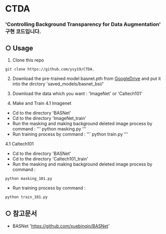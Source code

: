 # CTDA
### 'Controlling Background Transparency for Data Augmentation' 구현 코드입니다.

## ○ Usage
1. Clone this repo
```
git clone https://github.com/ysy19/CTDA.
```
2. Download the pre-trained model basnet.pth from [GoogleDrive](https://drive.google.com/open?id=1s52ek_4YTDRt_EOkx1FS53u-vJa0c4nu) and put it into the dirctory 'saved_models/basnet_bsi/'

3. Download the data which you want : 'ImageNet' or 'Caltech101'

4. Make and Train
4.1 Imagenet 
-  Cd to the directory 'BASNet'
-  Cd to the directory 'ImageNet_train'
-  Run the masking and making background deleted image process by command : 
'''
python masking.py
'''
-  Run training process by command : 
'''
python train.py
'''

4.1 Caltech101 
-  Cd to the directory 'BASNet'
-  Cd to the directory 'Caltech101_train'
-  Run the masking and making background deleted image process by command : 
```
python masking_101.py
```
-  Run training process by command : 
```
python train_101.py
```

## ○ 참고문서
- BASNet 'https://github.com/xuebinqin/BASNet'
